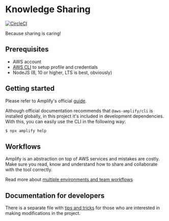 # Knowledge Sharing

[![CircleCI](https://circleci.com/gh/kalinchernev/knowledge-sharing.svg?style=svg)](https://circleci.com/gh/kalinchernev/knowledge-sharing)

Because sharing is caring!

## Prerequisites

- AWS account
- [AWS CLI](https://docs.aws.amazon.com/cli/latest/userguide/cli-chap-install.html) to setup profile and credentials
- NodeJS (8, 10 or higher, LTS is best, obviously)

## Getting started

Please refer to Amplify's official [guide](https://aws-amplify.github.io/docs/).

Although official documentation recommends that `@aws-amplify/cli` is installed globally, in this project it's included in development dependencies. With this, you can easily use the CLI in the following way:

```sh
$ npx amplify help
```

## Workflows

Amplify is an abstraction on top of AWS services and mistakes are costly. Make sure you read, know and understand how to share and collaborate with the tool correctly.

Read more about [multiple environments and team workflows](https://aws-amplify.github.io/docs/cli/multienv?sdk=js)

## Documentation for developers

There is a separate file with [tips and tricks](./docs/development.md) for those who are interested in making modifications in the project.
